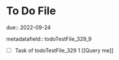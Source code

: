 # To Do File

due:: 2022-09-24

metadatafield:: todoTestFile_329_9

- [ ] Task of todoTestFile_329 1 [[Query me]]
